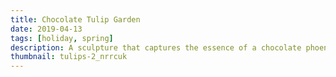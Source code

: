 ```yaml
---
title: Chocolate Tulip Garden
date: 2019-04-13
tags: [holiday, spring]
description: A sculpture that captures the essence of a chocolate phoenix.
thumbnail: tulips-2_nrrcuk
---
```

